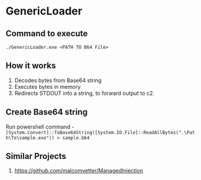 # GenericLoader

## Command to execute

`./GenericLoader.exe <PATH TO B64 File>`


## How it works

1. Decodes bytes from Base64 string
2. Executes bytes in memory
3. Redirects STDOUT into a string, to forward output to c2.

## Create Base64 string

Run powershell command -
`[System.Convert]::ToBase64String([System.IO.File]::ReadAllBytes(".\Path\To\sample.exe")) > sample.b64`


## Similar Projects

1. https://github.com/malcomvetter/ManagedInjection
